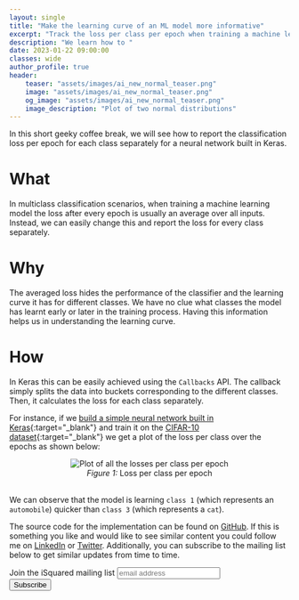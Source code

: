 ```yaml
---
layout: single
title: "Make the learning curve of an ML model more informative"
excerpt: "Track the loss per class per epoch when training a machine learning model to reveal the learning curve for different classes."
description: "We learn how to "
date: 2023-01-22 09:00:00
classes: wide
author_profile: true
header:
    teaser: "assets/images/ai_new_normal_teaser.png"
    image: "assets/images/ai_new_normal_teaser.png"
    og_image: "assets/images/ai_new_normal_teaser.png"
    image_description: "Plot of two normal distributions"
---
```


In this short geeky coffee break, we will see how to report the classification loss per epoch for each class separately
for a neural network built in Keras.

# What
In multiclass classification scenarios, when training a machine learning model the loss after every epoch is usually an
average over all inputs. Instead, we can easily change this and report the loss for every class separately.

# Why
The averaged loss hides the performance of the classifier and the learning curve it has for different classes. We 
have no clue what classes the model has learnt early or later in the training process. Having this information helps
us in understanding the learning curve.

# How
In Keras this can be easily achieved using the `Callbacks` API. The callback simply splits the data into buckets
corresponding to the different classes. Then, it calculates the loss for each class separately.

For instance, if we [build a simple neural network built in Keras](https://github.com/IlievskiV/Amusive-Blogging-N-Coding/blob/master/Visualizations/loss_per_class.ipynb){:target="_blank"} 
and train it on the [CIFAR-10 dataset](https://www.cs.toronto.edu/~kriz/cifar.html){:target="_blank"} we get a plot of the loss per
class over the epochs as shown below:

<center>
    <img data-src="{{ site.url }}{{ site.baseurl }}/assets/images/loss_per_class.png" class="lazyload" alt="Plot of all the losses per class per epoch"/>
    <br/>
    <span class="caption text-muted">
        <i>Figure 1:</i> Loss per class per epoch
    </span>
</center>
<br/>

We can observe that the model is learning `class 1` (which represents an `automobile`) quicker than `class 3` (which represents a `cat`).


The source code for the implementation can be found on <a href="https://github.com/IlievskiV/Amusive-Blogging-N-Coding/blob/master/Visualizations/loss_per_class.ipynb" target="_blank">GitHub</a>.
If this is something you like and would like to see similar content you could follow me on <a href="https://www.linkedin.com/in/vilievski/" target="_blank" rel="noopener">LinkedIn</a>
or <a href="https://twitter.com/VladOsaurus" target="_blank" rel="noopener">Twitter</a>. Additionally, you can subscribe to the mailing list below to get similar updates from time to time.


<link href="//cdn-images.mailchimp.com/embedcode/horizontal-slim-10_7.css" rel="stylesheet" type="text/css">
<link href="/assets/css/mailchimp.css">
<div id="mc_embed_signup">
<form action="https://digital.us19.list-manage.com/subscribe/post?u=cb9dbe40387c27177a25de80f&amp;id=08bda6f8e0" method="post" id="mc-embedded-subscribe-form" name="mc-embedded-subscribe-form" class="validate" target="_blank" novalidate>
    <div id="mc_embed_signup_scroll">
	<label for="mce-EMAIL">Join the iSquared mailing list</label>
	<input type="email" value="" name="EMAIL" class="email" id="mce-EMAIL" placeholder="email address" required>
    <!-- real people should not fill this in and expect good things - do not remove this or risk form bot signups-->
    <div style="position: absolute; left: -5000px;" aria-hidden="true"><input type="text" name="b_cb9dbe40387c27177a25de80f_08bda6f8e0" tabindex="-1" value=""></div>
    <div class="clear"><input type="submit" value="Subscribe" name="subscribe" id="mc-embedded-subscribe" class="button"></div>
    </div>
</form>
</div>
<br/>
